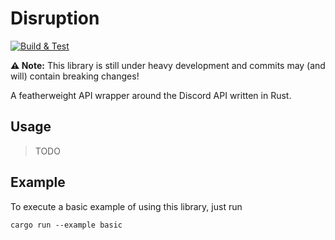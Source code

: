 # Disruption

[![Build & Test](https://github.com/H1ghBre4k3r/disruption/actions/workflows/ci.yml/badge.svg)](https://github.com/H1ghBre4k3r/disruption/actions/workflows/ci.yml)

**⚠️ Note:** This library is still under heavy development and commits may (and will) contain breaking changes!

A featherweight API wrapper around the Discord API written in Rust. 

## Usage

> TODO

## Example

To execute a basic example of using this library, just run 

```console
cargo run --example basic
```
